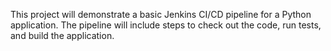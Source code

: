 This project will demonstrate a basic Jenkins CI/CD pipeline for a Python application. The pipeline will include steps to check out the code, run tests, and build the application.
